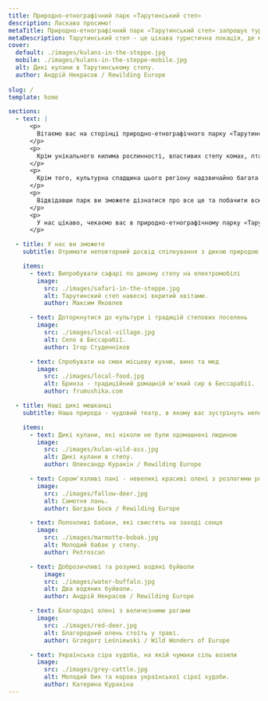 ```yaml
---
title: Природно-етнографічний парк «Тарутинський степ»
description: Ласкаво просимо!
metaTitle: Природно-етнографічний парк «Тарутинський степ» запрошує туристів
metaDescription: Тарутинський степ - це цікава туристична локація, де можна побачити дику природу та великих тварин
cover:
  default: ./images/kulans-in-the-steppe.jpg
  mobile: ./images/kulans-in-the-steppe-mobile.jpg  
  alt: Дикі кулани в Тарутинському степу.
  author: Андрій Некрасов / Rewilding Europe
  
slug: /
template: home

sections:
  - text: |
      <p>
        Вітаємо вас на сторінці природно-етнографічного парку «Тарутинський степ»! Наша мета - показати вам і зберегти для нащадків унікальну природу і культуру Тарутинського степу - одної з останніх збережених в первозданному вигляді степових ділянок України і Європи. Ви зможете побачити, як виглядали степи нашої країни сотні років тому, до того, як вони були освоєні людиною і перетворені на сільськогосподарські угіддя.
      </p>
      <p>
        Крім унікального килима рослинності, властивих степу комах, птахів і дрібних тварин, в Тарутинському степу ви зустрінете великих травоїдних тварин, що колись населяли степи - диких куланів, лякливих ланей, потішних сайгаків, розумних водяних буйволів, благородних оленів і величних українських сірих биків, які бродять по степу і формують його ландшафт і різноманітність.
      </p>
      <p>
        Крім того, культурна спадщина цього регіону надзвичайно багата та цікава - від курганів кіммерійців, скіфів і сарматів, до осель і традицій різних народностей, що мешкали на цих землях згодом - українців, росіян, молдован, німців та інших. Сучасна історія степу, нажаль, доволі драматична. Кілька років тому над Тарутинським степом нависла загроза знищення і тільки активна громадська кампанія дозволила зберегти цю унікальну територію, хоча третина степу була розорана і тепер потребує відновлення. 
      </p>
      <p>
        Відвідавши парк ви зможете дізнатися про все це та побачити всю красу та багатства степу на власні очі. Перегляньте сторінку «Послуги», щоб підібрати для себе найбільш цікавий варіант дозвілля в нашому парку. 
      </p>
      <p>
        У нас цікаво, чекаємо вас в природно-етнографічному парку «Тарутинський степ»!
      </p>

  - title: У нас ви зможете
    subtitle: Отримати неповторний досвід спілкування з дикою природою, культурою та кухнею Бессарабії, які збереглися до наших днів.

    items:
      - text: Випробувати сафарі по дикому степу на електромобілі
        image:
          src: ./images/safari-in-the-steppe.jpg
          alt: Тарутинский степ навесні вкритий квітами.
          author: Максим Яковлев

      - text: Доторкнутися до культури і традицій степових поселень
        image:
          src: ./images/local-village.jpg
          alt: Село в Бессарабії.
          author: Ігор Студенніков

      - text: Спробувати на смак місцеву кухню, вино та мед
        image:
          src: ./images/local-food.jpg
          alt: Бринза - традиційний домашній м'який сир в Бессарабії.
          author: frumushika.com

  - title: Наші дикі мешканці
    subtitle: Наша природа - чудовий театр, в якому вас зустрінуть неповторні актори

    items:
      - text: Дикі кулани, які ніколи не були одомашнені людиною
        image:
          src: ./images/kulan-wild-ass.jpg
          alt: Дикі кулани в степу.
          author: Олександр Куракін / Rewilding Europe

      - text: Сором'язливі лані - невеликі красиві олені з розлогими рогами
        image:
          src: ./images/fallow-deer.jpg
          alt: Самотня лань.
          author: Богдан Боєв / Rewilding Europe

      - text: Полохливі бабаки, які свистять на заході сонця
        image:
          src: ./images/marmotte-bobak.jpg
          alt: Молодий бабак у степу.
          author: Petroscan

  	  - text: Доброзичливі та розумні водяні буйволи
	      image:
          src: ./images/water-buffalo.jpg
          alt: Два водяних буйволи.
          author: Андрій Некрасов / Rewilding Europe

      - text: Благородні олені з величезними рогами
        image:
          src: ./images/red-deer.jpg
          alt: Благородний олень стоїть у траві.
          author: Grzegorz Leśniewski / Wild Wonders of Europe

      - text: Українська сіра худоба, на якій чумаки сіль возили
        image:
          src: ./images/grey-cattle.jpg
          alt: Молодий бик та корова української сірої худоби.
          author: Катерина Куракіна
---
```


